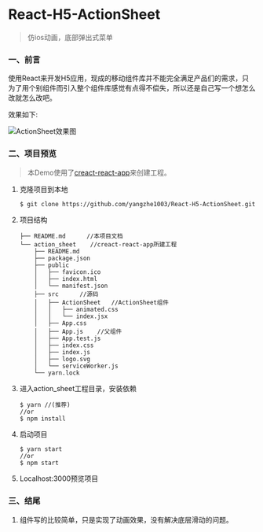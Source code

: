 # React-H5-ActionSheet
> 仿ios动画，底部弹出式菜单

### 一、前言

使用React来开发H5应用，现成的移动组件库并不能完全满足产品们的需求，只为了用个别组件而引入整个组件库感觉有点得不偿失，所以还是自己写一个想怎么改就怎么改吧。

效果如下:



![ActionSheet效果图](http://papyd60zx.bkt.clouddn.com/ActionSheet.GIF)



### 二、项目预览

> 本Demo使用了[creact-react-app](https://github.com/facebook/create-react-app)来创建工程。

1. 克隆项目到本地

   ```bash
   $ git clone https://github.com/yangzhe1003/React-H5-ActionSheet.git
   ```

2. 项目结构

   ```
   ├── README.md      //本项目文档
   └── action_sheet    //creact-react-app所建工程
       ├── README.md
       ├── package.json
       ├── public
       │   ├── favicon.ico
       │   ├── index.html
       │   └── manifest.json
       ├── src      //源码
       │   ├── ActionSheet   //ActionSheet组件
       │   │   ├── animated.css
       │   │   └── index.jsx
       │   ├── App.css
       │   ├── App.js    //父组件
       │   ├── App.test.js
       │   ├── index.css
       │   ├── index.js
       │   ├── logo.svg
       │   └── serviceWorker.js
       └── yarn.lock
   ```

3. 进入action_sheet工程目录，安装依赖

   ```
   $ yarn //(推荐)
   //or
   $ npm install
   ```

4. 启动项目

   ```
   $ yarn start
   //or
   $ npm start
   ```

5. Localhost:3000预览项目

### 三、结尾

1. 组件写的比较简单，只是实现了动画效果，没有解决底层滑动的问题。

